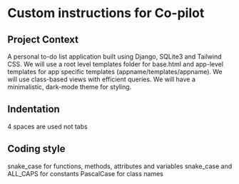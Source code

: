 # Custom instructions for Co-pilot

## Project Context

A personal to-do list application built using Django, SQLite3 and Tailwind CSS.
We will use a root level templates folder for base.html and app-level templates for app specific templates (appname/templates/appname). 
We will use class-based views with efficient queries. 
We will have a minimalistic, dark-mode theme for styling. 

## Indentation
4 spaces are used not tabs 

## Coding style 
snake_case for functions, methods, attributes and variables 
snake_case and ALL_CAPS for constants 
PascalCase for class names